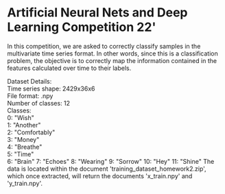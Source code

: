 # Artificial Neural Nets and Deep Learning Competition 22'

In this competition, we are asked to correctly classify samples in the multivariate time series format. In other words, since this is a classification problem, the objective is to correctly map the information contained in the features calculated over time to their labels.

Dataset Details: \
Time series shape: 2429x36x6  \
File format: .npy \
Number of classes: 12 \
Classes: \
0: "Wish"  \
1: "Another" \
2: "Comfortably" \
3: "Money" \
4: "Breathe" \
5: "Time" \
6: "Brain"
7: "Echoes"
8: "Wearing"
9: "Sorrow"
10: "Hey"
11: "Shine"
The data is located within the document 'training_dataset_homework2.zip', which once extracted, will return the documents 'x_train.npy' and 'y_train.npy'.
